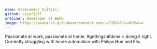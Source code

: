 ```yaml
---
name: Aleksander Sjåfjell
github: asjafjell
oneliner: Developer at Bekk
image: https://avatars3.githubusercontent.com/u/720545?s=460&v=4
---
```

Passionate at work, passionate at home. #gettingshitdone > doing it right. Currently struggling with home automation with Philips Hue and Flic.
